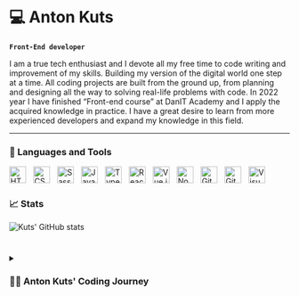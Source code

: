 # 💻 Anton Kuts

**`Front-End developer`**

I am a true tech enthusiast and I devote all my free time to code writing and improvement of my skills. Building my version of the digital world one step at a time. All coding projects are built from the ground up, from planning and designing all the way to solving real-life problems with code. 
In 2022 year I have finished “Front-end course” at DanIT Academy and I apply the acquired knowledge in practice. I have a great desire to learn from more experienced developers and expand my knowledge in this field.
____
### 🧰 Languages and Tools
<img align="left" alt="HTML5" width="30px" style="padding-right:10px; " src="https://cdn.jsdelivr.net/gh/devicons/devicon/icons/html5/html5-original.svg"/>
<img align="left" alt="CSS3" width="30px" style="padding-right:10px;" src="https://cdn.jsdelivr.net/gh/devicons/devicon/icons/css3/css3-original.svg"/>
<img align="left" alt="Sass" width="30px" style="padding-right:10px;" src="https://cdn.jsdelivr.net/gh/devicons/devicon/icons/sass/sass-original.svg"/>
<img align="left" alt="JavaScript" width="30px" style="padding-right:10px;" src="https://cdn.jsdelivr.net/gh/devicons/devicon/icons/javascript/javascript-original.svg"/>
<img align="left" alt="TypeScript" width="30px" style="padding-right:10px;" src="https://cdn.jsdelivr.net/gh/devicons/devicon/icons/typescript/typescript-original.svg"  />
<img align="left" alt="React" width="30px" style="padding-right:10px;" src="https://cdn.jsdelivr.net/gh/devicons/devicon/icons/react/react-original.svg"/>
<img align="left" alt="Vue.js" width="30px" style="padding-right:10px;" src="https://cdn.jsdelivr.net/gh/devicons/devicon/icons/vuejs/vuejs-original.svg"/>
<img align="left" alt="Node.js" width="30px" style="padding-right:10px;" src="https://cdn.jsdelivr.net/gh/devicons/devicon/icons/nodejs/nodejs-original.svg"/>
<img align="left" alt="Git" width="30px" style="padding-right:10px;" src="https://cdn.jsdelivr.net/gh/devicons/devicon/icons/git/git-original.svg"/>
<img align="left" alt="GitHub" width="30px" style="padding-right:10px;" src="https://user-images.githubusercontent.com/3369400/139447912-e0f43f33-6d9f-45f8-be46-2df5bbc91289.png"/>
<img align="left" alt="Visual Studio Code" width="30px" style="padding-right:10px;" src="https://cdn.jsdelivr.net/gh/devicons/devicon/icons/vscode/vscode-original.svg"  />
<br />

#

### 📈 Stats

![Kuts' GitHub stats](https://github-readme-stats.vercel.app/api?username=tkuts&show_icons=true&theme=city_lights)
#

<details>
    <summary><h3>🧑‍💻 Anton Kuts' Coding Journey</h3></summary>
    My programming journey began when I majored in Social Media Marketing from the "Hillel" IT academy. There I encountered an IT department graduate who told me about IT and opened my eyes to new opportunities.
That inspired me to complete a Front-end development course in 2022 where I learned to write both one-page websites and complex projects that solve business problems. I learned how to use HTML5, CSS, JavaScript, React and other tools for web development.
I am a true tech enthusiast and I spend all my free time writing codes. I’m currently working on creating a To-do list application based on the React.js library. I'm constantly improving my skills and learning new approaches to problem solving.
</details>

